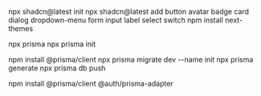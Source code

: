 npx shadcn@latest init
npx shadcn@latest add button avatar badge card dialog dropdown-menu form input label select switch
npm install next-themes

<!-- install prisma -->

npx prisma
npx prisma init

npm install @prisma/client
npx prisma migrate dev --name init
npx prisma generate
npx prisma db push

npm install @prisma/client @auth/prisma-adapter
